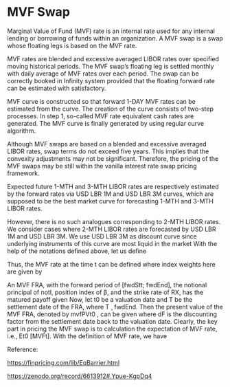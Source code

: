 # MVF Swap

Marginal Value of Fund (MVF) rate is an internal rate used for any internal lending or borrowing of funds within an organization. A MVF swap is a swap whose floating legs is based on the MVF rate.

MVF rates are blended and excessive averaged LIBOR rates over specified moving historical periods. The MVF swap’s floating leg is settled monthly with daily average of MVF rates over each period. The swap can be correctly booked in Infinity system provided that the floating forward rate can be estimated with satisfactory.

MVF curve is constructed so that forward 1-DAY MVF rates can be estimated from the curve. The creation of the curve consists of two-step processes. In step 1, so-called MVF rate equivalent cash rates are generated. The MVF curve is finally generated by using regular curve algorithm.

Although MVF swaps are based on a blended and excessive averaged LIBOR rates, swap terms do not exceed five years. This implies that the convexity adjustments may not be significant. Therefore, the pricing of the MVF swaps may be still  within the vanilla interest rate swap pricing framework. 

Expected future 1-MTH and 3-MTH LIBOR rates are respectively estimated by the forward rates via USD LBR 1M and USD LBR 3M curves, which are supposed to be the best market curve for forecasting 1-MTH and 3-MTH LIBOR rates.

However, there is no such analogues corresponding to 2-MTH LIBOR rates. We consider cases where 2-MTH LIBOR rates are forecasted by USD LBR 1M and USD LBR 3M. We use USD LBR 3M as discount curve since underlying instruments of this curve are most liquid in the market With the help of the notations defined above, let us define

Thus, the MVF rate at the time t can be defined where index weights here are given by

An MVF FRA, with the forward period of [fwdStt; fwdEnd], the notional principal of notl, position index of β, and the strike rate of RX, has the matured payoff given Now, let t0 be a valuation date and T be the settlement date of the FRA, where T ¸ fwdEnd. Then the present value of the MVF FRA, denoted by mvfPVt0 , can be given where dF is the discounting factor from the settlement date back to the valuation date. Clearly, the key part in pricing the MVF swap is to calculation the expectation of MVF rate, i.e., Et0 [MVFt]. With the definition of MVF rate, we have

Reference:

https://finpricing.com/lib/EqBarrier.html

https://zenodo.org/record/6613912#.Ypue-KgpDq4
